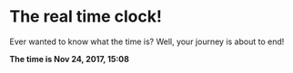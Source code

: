 # The real time clock!

Ever wanted to know what the time is? Well, your journey is about to end!

**The time is Nov 24, 2017, 15:08**
